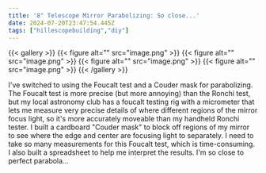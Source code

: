 ```yaml
---
title: '8" Telescope Mirror Parabolizing: So close...'
date: 2024-07-20T23:47:54.445Z
tags: ["hillescopebuilding","diy"]
---
```

{{< gallery >}}
{{< figure alt="" src="image.png" >}}
{{< figure alt="" src="image.png" >}}
{{< figure alt="" src="image.png" >}}
{{< figure alt="" src="image.png" >}}
{{< /gallery >}}

I've switched to using the Foucalt test and a Couder mask for parabolizing. The Foucalt test is more precise (but more annoying) than the Ronchi test, but my local astronomy club has a foucalt testing rig with a micrometer that lets me measure very precise details of where different regions of the mirror focus light, so it's more accurately moveable than my handheld Ronchi tester. I built a cardboard "Couder mask" to block off regions of my mirror to see where the edge and center are focusing light to separately. I need to take so many measurements for this Foucalt test, which is time-consuming. I also built a spreadsheet to help me interpret the results. I'm so close to perfect parabola...

